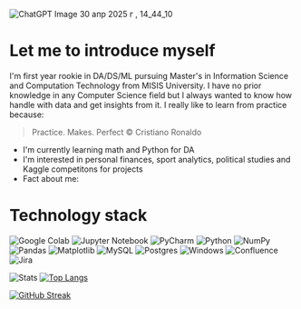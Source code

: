![ChatGPT Image 30 апр  2025 г , 14_44_10](https://github.com/user-attachments/assets/97d4415c-4e8b-4ad9-8b94-c8c91f546fa3)

# Let me to introduce myself

I'm first year rookie in DA/DS/ML pursuing Master's in Information Science and Computation Technology from MISIS University. I have no prior knowledge in any Computer Science field but I always wanted to know how handle with data and get insights from it. I really like to learn from practice because:
> Practice. Makes. Perfect
> © Cristiano Ronaldo

- I'm currently learning math and Python for DA
- I'm interested in personal finances, sport analytics, political studies and Kaggle competitons for projects
- Fact about me: 

# Technology stack

![Google Colab](https://img.shields.io/badge/Google%20Colab-%23F9A825.svg?style=for-the-badge&logo=googlecolab&logoColor=white) ![Jupyter Notebook](https://img.shields.io/badge/jupyter-%23FA0F00.svg?style=for-the-badge&logo=jupyter&logoColor=white) ![PyCharm](https://img.shields.io/badge/pycharm-143?style=for-the-badge&logo=pycharm&logoColor=black&color=black&labelColor=green) ![Python](https://img.shields.io/badge/python-3670A0?style=for-the-badge&logo=python&logoColor=ffdd54) ![NumPy](https://img.shields.io/badge/numpy-%23013243.svg?style=for-the-badge&logo=numpy&logoColor=white) ![Pandas](https://img.shields.io/badge/pandas-%23150458.svg?style=for-the-badge&logo=pandas&logoColor=white) ![Matplotlib](https://img.shields.io/badge/Matplotlib-%23ffffff.svg?style=for-the-badge&logo=Matplotlib&logoColor=black) ![MySQL](https://img.shields.io/badge/mysql-4479A1.svg?style=for-the-badge&logo=mysql&logoColor=white) ![Postgres](https://img.shields.io/badge/postgres-%23316192.svg?style=for-the-badge&logo=postgresql&logoColor=white) ![Windows](https://img.shields.io/badge/Windows-0078D6?style=for-the-badge&logo=windows&logoColor=white) ![Confluence](https://img.shields.io/badge/confluence-%23172BF4.svg?style=for-the-badge&logo=confluence&logoColor=white) ![Jira](https://img.shields.io/badge/jira-%230A0FFF.svg?style=for-the-badge&logo=jira&logoColor=white)

![Stats](https://github-readme-stats.vercel.app/api?username=Artem1s1337&show_icons=true&theme=radical) [![Top Langs](https://github-readme-stats.vercel.app/api/top-langs/?username=Artem1s1337&showicons=true&theme=radical&layout=donut)](https://github.com/anuraghazra/github-readme-stats)

[![GitHub Streak](https://streak-stats.demolab.com/?user=DenverCoder1)](https://git.io/streak-stats)
